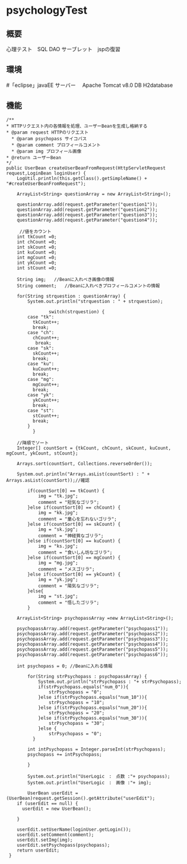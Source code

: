 # psychologyTest
## 概要<br>
心理テスト　SQL DAO サーブレット　jspの復習

## 環境<br>
#「eclipse」javaEE
サーバー　 Apache Tomcat v8.0
DB H2database

## 機能<br>


    /**
    * HTTPリクエスト内の各情報を処理、ユーザーBeanを生成し格納する
    * @param request HTTPのリクエスト
	  * @param psychopass サイコパス
	  * @param comment プロフィールコメント
	  * @param img プロフィール画像
    * @return ユーザーBean
    */
	public UserBean createUserBeanFromRequest(HttpServletRequest request,LoginBean loginUser) {
		LogUtil.println(this.getClass().getSimpleName() + "#createUserBeanFromRequest");

		ArrayList<String> questionArray = new ArrayList<String>();

		questionArray.add(request.getParameter("question1"));
		questionArray.add(request.getParameter("question2"));
		questionArray.add(request.getParameter("question3"));
		questionArray.add(request.getParameter("question4"));

		 //値をカウント
		int tkCount =0;
		int chCount =0;
		int skCount =0;
		int kuCount =0;
		int mgCount =0;
		int ykCount =0;
		int stCount =0;

		String img;   //Beanに入れべき画像の情報
		String comment;   //Beanに入れべきプロフィールコメントの情報

		for(String strquestion : questionArray) {
			System.out.println("strquestion : " + strquestion);

				    switch(strquestion) {
		    case "tk":
		      tkCount++;
		      break;
		    case "ch":
		      chCount++;
		       break;
		    case "sk":
		      skCount++;
		      break;
		    case "ku":
		      kuCount++;
		      break;
		    case "mg":
		      mgCount++;
		      break;
		    case "yk":
		      ykCount++;
		      break;
		    case "st":
		      stCount++;
		      break;
		    }
			  }

		//降順でソート
		Integer[] countSort = {tkCount, chCount, skCount, kuCount, mgCount, ykCount, stCount};

		Arrays.sort(countSort, Collections.reverseOrder());

		System.out.println("Arrays.asList(countSort) : " + Arrays.asList(countSort));//確認

			if(countSort[0] == tkCount) {
				img = "tk.jpg";
				comment = "短気なゴリラ";
			}else if(countSort[0] == chCount) {
				img = "kk.jpg";
				comment = "童心を忘れないゴリラ";
			}else if(countSort[0] == skCount) {
				img = "sk.jpg";
				comment = "神経質なゴリラ";
			}else if(countSort[0] == kuCount) {
				img = "ks.jpg";
				comment = "食いしん坊なゴリラ";
			}else if(countSort[0] == mgCount) {
				img = "mg.jpg";
				comment = "メスゴリラ";
			}else if(countSort[0] == ykCount) {
				img = "yk.jpg";
				comment = "陽気なゴリラ";
			}else{
				img = "st.jpg";
				comment = "悟したゴリラ";
			}

		ArrayList<String> psychopassArray =new ArrayList<String>();

		psychopassArray.add(request.getParameter("psychopass1"));
		psychopassArray.add(request.getParameter("psychopass2"));
		psychopassArray.add(request.getParameter("psychopass3"));
		psychopassArray.add(request.getParameter("psychopass4"));
		psychopassArray.add(request.getParameter("psychopass5"));
		psychopassArray.add(request.getParameter("psychopass6"));

		int psychopass = 0; //Beanに入れる情報

			for(String strPsychopass : psychopassArray) {
				System.out.println("strPsychopass : "+ strPsychopass);
				if(strPsychopass.equals("num_0")){
					strPsychopass = "0";
				}else if(strPsychopass.equals("num_10")){
					strPsychopass = "10";
				}else if(strPsychopass.equals("num_20")){
					strPsychopass = "20";
				}else if(strPsychopass.equals("num_30")){
					strPsychopass = "30";
				}else {
					strPsychopass = "0";
			  }

			int intPsychopass = Integer.parseInt(strPsychopass);
			psychopass += intPsychopass;

			}

			System.out.println("UserLogic　:　点数 :"+ psychopass);
			System.out.println("UserLogic　:　画像 :"+ img);

			UserBean userEdit = (UserBean)request.getSession().getAttribute("userEdit");
	    if (userEdit == null) {
	      userEdit = new UserBean();

	    }

	    userEdit.setUserName(loginUser.getLogin());
	    userEdit.setComment(comment);
	    userEdit.setImg(img);
	    userEdit.setPsychopass(psychopass);
	    return userEdit;
	 }

###
###
